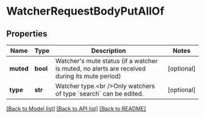 # WatcherRequestBodyPutAllOf


## Properties
Name | Type | Description | Notes
------------ | ------------- | ------------- | -------------
**muted** | **bool** | Watcher&#39;s mute status (if a watcher is muted, no alerts are received during its mute period) | [optional] 
**type** | **str** | Watcher type.&lt;br /&gt;Only watchers of type &#x60;search&#x60; can be edited. | [optional] 

[[Back to Model list]](../README.md#documentation-for-models) [[Back to API list]](../README.md#documentation-for-api-endpoints) [[Back to README]](../README.md)


